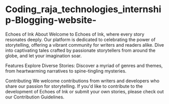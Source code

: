 # Coding_raja_technologies_internship-Blogging-website-

Echoes of Ink
About
Welcome to Echoes of Ink, where every story resonates deeply. Our platform is dedicated to celebrating the power of storytelling, offering a vibrant community for writers and readers alike. Dive into captivating tales crafted by passionate storytellers from around the globe, and let your imagination soar.

Features
Explore Diverse Stories: Discover a myriad of genres and themes, from heartwarming narratives to spine-tingling mysteries.

Contributing
We welcome contributions from writers and developers who share our passion for storytelling. If you'd like to contribute to the development of Echoes of Ink or submit your own stories, please check out our Contribution Guidelines.
